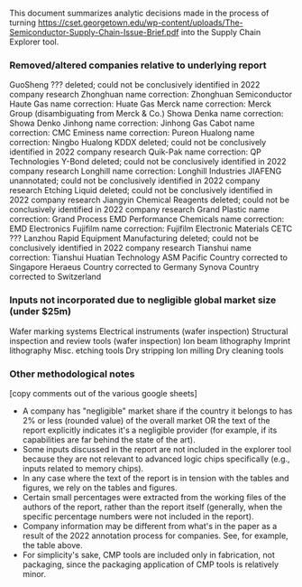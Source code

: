 This document summarizes analytic decisions made in the process of turning https://cset.georgetown.edu/wp-content/uploads/The-Semiconductor-Supply-Chain-Issue-Brief.pdf into the Supply Chain Explorer tool.

### Removed/altered companies relative to underlying report

GuoSheng		??? deleted; could not be conclusively identified in 2022 company research
Zhonghuan		name correction: Zhonghuan Semiconductor
Haute Gas		name correction: Huate Gas
Merck			name correction: Merck Group (disambiguating from Merck & Co.)
Showa Denka		name correction: Showa Denko
Jinhong			name correction: Jinhong Gas
Cabot			name correction: CMC
Eminess			name correction: Pureon
Hualong			name correction: Ningbo Hualong
KDDX			deleted; could not be conclusively identified in 2022 company research
Quik-Pak		name correction: QP Technologies
Y-Bond			deleted; could not be conclusively identified in 2022 company research
Longhill		name correction: Longhill Industries
JIAFENG			unannotated; could not be conclusively identified in 2022 company research
Etching Liquid	deleted; could not be conclusively identified in 2022 company research
Jiangyin Chemical Reagents	deleted; could not be conclusively identified in 2022 company research
Grand Plastic	name correction: Grand Process
EMD Performance Chemicals	name correction: EMD Electronics
Fujifilm		name correction: Fujifilm Electronic Materials
CETC			???
Lanzhou Rapid Equipment Manufacturing	deleted; could not be conclusively identified in 2022 company research
Tianshui		name correction: Tianshui Huatian Technology
ASM Pacific		Country corrected to Singapore
Heraeus			Country corrected to Germany
Synova			Country corrected to Switzerland


### Inputs not incorporated due to negligible global market size (under $25m)

Wafer marking systems
Electrical instruments (wafer inspection)
Structural inspection and review tools (wafer inspection)
Ion beam lithography
Imprint lithography
Misc. etching tools
Dry stripping
Ion milling
Dry cleaning tools



### Other methodological notes

[copy comments out of the various google sheets]

* A company has "negligible" market share if the country it belongs to has 2% or less (rounded value) of the overall market OR the text of the report explicitly indicates it's a negligible provider (for example, if its capabilities are far behind the state of the art).
* Some inputs discussed in the report are not included in the explorer tool because they are not relevant to advanced logic chips specifically (e.g., inputs related to memory chips).
* In any case where the text of the report is in tension with the tables and figures, we rely on the tables and figures.
* Certain small percentages were extracted from the working files of the authors of the report, rather than the report itself (generally, when the specific percentage numbers were not included in the report).
* Company information may be different from what's in the paper as a result of the 2022 annotation process for companies. See, for example, the table above.
* For simplicity's sake, CMP tools are included only in fabrication, not packaging, since the packaging application of CMP tools is relatively minor.
